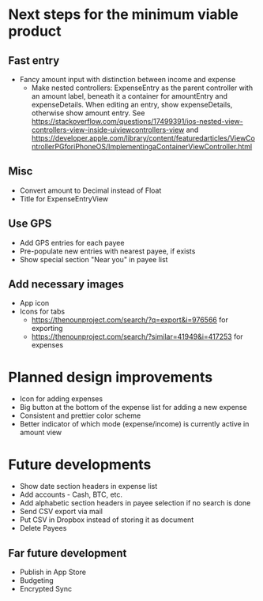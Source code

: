 # Next steps for the minimum viable product

## Fast entry 
- Fancy amount input with distinction between income and expense
    - Make nested controllers: ExpenseEntry as the parent controller with an amount label, beneath it a container for amountEntry and expenseDetails. When editing an entry, show expenseDetails, otherwise show amount entry. See https://stackoverflow.com/questions/17499391/ios-nested-view-controllers-view-inside-uiviewcontrollers-view and https://developer.apple.com/library/content/featuredarticles/ViewControllerPGforiPhoneOS/ImplementingaContainerViewController.html
    

## Misc
- Convert amount to Decimal instead of Float
- Title for ExpenseEntryView

## Use GPS
- Add GPS entries for each payee
- Pre-populate new entries with nearest payee, if exists
- Show special section "Near you" in payee list

## Add necessary images
- App icon
- Icons for tabs 
    - https://thenounproject.com/search/?q=export&i=976566 for exporting
    - https://thenounproject.com/search/?similar=41949&i=417253 for expenses

# Planned design improvements
- Icon for adding expenses
- Big button at the bottom of the expense list for adding a new expense
- Consistent and prettier color scheme
- Better indicator of which mode (expense/income) is currently active in amount view

# Future developments
- Show date section headers in expense list
- Add accounts - Cash, BTC, etc.
- Add alphabetic section headers in payee selection if no search is done
- Send CSV export via mail
- Put CSV in Dropbox instead of storing it as document
- Delete Payees

## Far future development
- Publish in App Store
- Budgeting
- Encrypted Sync

